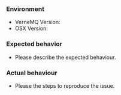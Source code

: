 ### Environment

- VerneMQ Version:
- OSX Version:

### Expected behavior

- Please describe the expected behaviour.

### Actual behaviour

- Please the steps to reproduce the issue.
